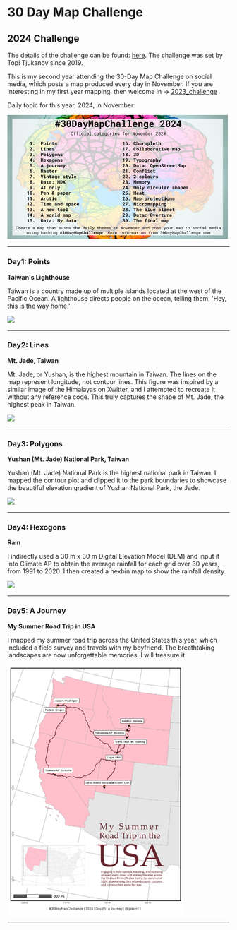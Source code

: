 # 30 Day Map Challenge
## 2024 Challenge

The details of the challenge can be found: [here](https://30daymapchallenge.com/). The challenge was set by Topi Tjukanov since 2019.

This is my second year attending the 30-Day Map Challenge on social media, which posts a map produced every day in November. If you are interesting in my first year mapping, then welcome in -> [2023_challenge](https://github.com/jjakon11/30DayMapChallenge/tree/main/2023_Challenge)

Daily topic for this year, 2024, in November:

<img src="2024_Challenge/Map/2024_November.jpg" width="500"/>

***

### Day1: Points
**Taiwan's Lighthouse**

Taiwan is a country made up of multiple islands located at the west of the Pacific Ocean. A lighthouse directs people on the ocean, telling them, 'Hey, this is the way home.' 

<img src="2024_Challenge/Map/Day1_Points.png" width="400"/>

***

### Day2: Lines
**Mt. Jade, Taiwan**

Mt. Jade, or Yushan, is the highest mountain in Taiwan. The lines on the map represent longitude, not contour lines. This figure was inspired by a similar image of the Himalayas on Xwitter, and I attempted to recreate it without any reference code. This truly captures the shape of Mt. Jade, the highest peak in Taiwan.

<img src="2024_Challenge/Map/Day2_Lines.PNG" width="400"/>

***


### Day3: Polygons

**Yushan (Mt. Jade) National Park, Taiwan**

Yushan (Mt. Jade) National Park is the highest national park in Taiwan. I mapped the contour plot and clipped it to the park boundaries to showcase the beautiful elevation gradient of Yushan National Park, the Jade.

<img src="2024_Challenge/Map/Day3_Polygon.png" width="400"/>

***

### Day4: Hexogons

**Rain**

I indirectly used a 30 m x 30 m Digital Elevation Model (DEM) and input it into Climate AP to obtain the average rainfall for each grid over 30 years, from 1991 to 2020. I then created a hexbin map to show the rainfall density. 

<img src="2024_Challenge/Map/Day4_Hexagons.png" width="400"/>

***

### Day5: A Journey

**My Summer Road Trip in USA**

I mapped my summer road trip across the United States this year, which included a field survey and travels with my boyfriend. The breathtaking landscapes are now unforgettable memories. I will treasure it. 

<img src="2024_Challenge/Map/Day5_Journey.png" width="400"/>

***
